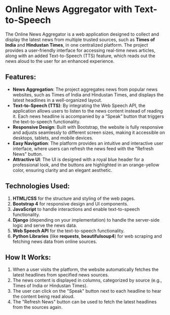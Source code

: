 # Online News Aggregator with Text-to-Speech
The Online News Aggregator is a web application designed to collect and display the latest news from multiple trusted sources, such as **Times of India** and **Hindustan Times**, in one centralized platform. The project provides a user-friendly interface for accessing real-time news articles, along with an added Text-to-Speech (TTS) feature, which reads out the news aloud to the user for an enhanced experience.

## Features:
- **News Aggregation**: The project aggregates news from popular news websites, such as Times of India and Hindustan Times, and displays the latest headlines in a well-organized layout.
- **Text-to-Speech (TTS)**: By integrating the Web Speech API, the application allows users to listen to the news content instead of reading it. Each news headline is accompanied by a “Speak” button that triggers the text-to-speech functionality.
- **Responsive Design**: Built with Bootstrap, the website is fully responsive and adjusts seamlessly to different screen sizes, making it accessible on desktops, tablets, and mobile devices.
- **Easy Navigation**: The platform provides an intuitive and interactive user interface, where users can refresh the news feed with the "Refresh News" button.
- **Attractive UI**: The UI is designed with a royal blue header for a professional look, and the buttons are highlighted in an orange-yellow color, ensuring clarity and an elegant aesthetic.

## Technologies Used:
1. **HTML/CSS** for the structure and styling of the web pages.
2. **Bootstrap 4** for responsive design and UI components.
3. **JavaScript** to handle interactions and enable text-to-speech functionality.
4. **Django** (depending on your implementation) to handle the server-side logic and serve the news data.
5. **Web Speech API** for the text-to-speech functionality.
6. **Python Libraries** (like **requests**, **beautifulsoup4**) for web scraping and fetching news data from online sources.

## How It Works:
1. When a user visits the platform, the website automatically fetches the latest headlines from specified news sources.
2. The news content is displayed in columns, categorized by source (e.g., Times of India or Hindustan Times).
3. The user can click on the "Speak" button next to each headline to hear the content being read aloud.
4. The "Refresh News" button can be used to fetch the latest headlines from the sources again.
